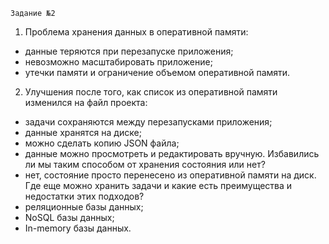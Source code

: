     Задание №2
1. Проблема хранения данных в оперативной памяти:
- данные теряются при перезапуске приложения;
- невозможно масштабировать приложение;
- утечки памяти и ограничение объемом оперативной памяти.

2. Улучшения после того, как список из оперативной памяти изменился на файл проекта:
- задачи сохраняются между перезапусками приложения;
- данные хранятся на диске;
- можно сделать копию JSON файла;
- данные можно просмотреть и редактировать вручную.
Избавились ли мы таким способом от хранения состояния или нет?
- нет, состояние просто перенесено из оперативной памяти на диск.
Где еще можно хранить задачи и какие есть преимущества и недостатки этих подходов?
- реляционные базы данных;
- NoSQL базы данных;
- In-memory базы данных.
